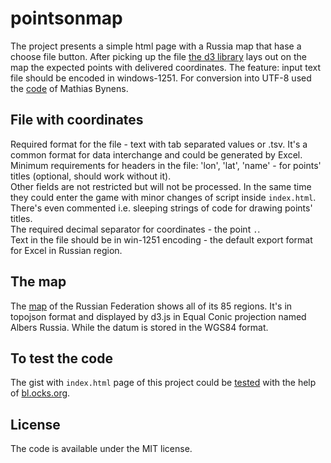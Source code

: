 # pointsonmap
The project presents a simple html page with a Russia map that hase a choose file button. After picking up the file [the d3 library](https://github.com/d3/d3) lays out on the map the expected points with delivered coordinates. The feature: input text file should be encoded in windows-1251. For conversion into UTF-8 used the [code](https://github.com/mathiasbynens/windows-1251) of Mathias Bynens.

## File with coordinates
Required format for the file - text with tab separated values or .tsv. It's a common format for data interchange and could be generated by Excel.  
Minimum requirements for headers in the file: 'lon', 'lat', 'name' - for points' titles (optional, should work without it).  
Other fields are not restricted but will not be processed. In the same time they could enter the game with minor changes of script inside `index.html`. There's even commented i.e. sleeping strings of code for drawing points' titles.  
The required decimal separator for coordinates - the point `.`.  
Text in the file should be in win-1251 encoding - the default export format for Excel in Russian region.

## The map
The [map](https://gist.github.com/novoagain/1ba16ed97ba8dc23b59b2c4360194f28) of the Russian Federation shows all of its 85 regions. It's in topojson format and displayed by d3.js in Equal Conic projection named Albers Russia. While the datum is stored in the WGS84 format.  


## To test the code
The gist with `index.html` page of this project could be [tested](https://bl.ocks.org/novoagain/raw/2fddc384a1f06fdbbe7affc85a9d9b4d/) with the help of [bl.ocks.org](https://bl.ocks.org/).

## License
The code is available under the MIT license.
